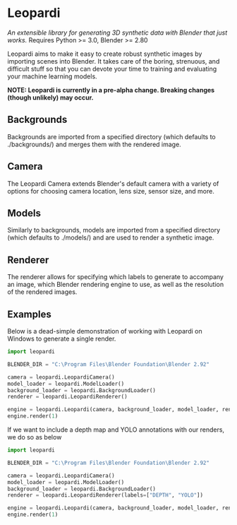 # Leopardi 
*An extensible library for generating 3D synthetic data with Blender that just works.*
Requires Python >= 3.0, Blender >= 2.80

Leopardi aims to make it easy to create robust synthetic images by importing scenes into Blender. It takes care of the boring, strenuous, and difficult stuff so that you can devote your time to training and evaluating your machine learning models.

**NOTE: Leopardi is currently in a pre-alpha change. Breaking changes (though unlikely) may occur.**

## Backgrounds 
Backgrounds are imported from a specified directory (which defaults to ./backgrounds/) and merges them with the rendered image.

## Camera 
The Leopardi Camera extends Blender's default camera with a variety of options for choosing camera location, lens size, sensor size, and more.

## Models 
Similarly to backgrounds, models are imported from a specified directory (which defaults to ./models/) and are used to render a synthetic image.

## Renderer
The renderer allows for specifying which labels to generate to accompany an image, which Blender rendering engine to use, as well as the resolution of the rendered images. 

## Examples
Below is a dead-simple demonstration of working with Leopardi on Windows to generate a single render.

```python
import leopardi

BLENDER_DIR = "C:\Program Files\Blender Foundation\Blender 2.92"

camera = leopardi.LeopardiCamera()
model_loader = leopardi.ModelLoader()
background_loader = leopardi.BackgroundLoader()
renderer = leopardi.LeopardiRenderer()

engine = leopardi.Leopardi(camera, background_loader, model_loader, renderer, blender_directory=BLENDER_DIR)
engine.render(1)
```

If we want to include a depth map and YOLO annotations with our renders, we do so as below

```python
import leopardi

BLENDER_DIR = "C:\Program Files\Blender Foundation\Blender 2.92"

camera = leopardi.LeopardiCamera()
model_loader = leopardi.ModelLoader()
background_loader = leopardi.BackgroundLoader()
renderer = leopardi.LeopardiRenderer(labels=["DEPTH", "YOLO"])

engine = leopardi.Leopardi(camera, background_loader, model_loader, renderer, blender_directory=BLENDER_DIR)
engine.render(1)
```